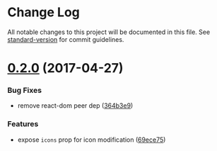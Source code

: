 # Change Log

All notable changes to this project will be documented in this file. See [standard-version](https://github.com/conventional-changelog/standard-version) for commit guidelines.

<a name="0.2.0"></a>
# [0.2.0](https://github.com/skipjack/react-banner/compare/v0.1.7...v0.2.0) (2017-04-27)


### Bug Fixes

* remove react-dom peer dep ([364b3e9](https://github.com/skipjack/react-banner/commit/364b3e9))


### Features

* expose `icons` prop for icon modification ([69ece75](https://github.com/skipjack/react-banner/commit/69ece75))
